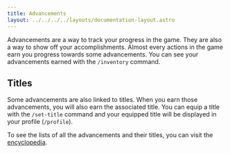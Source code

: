 ```yaml
---
title: Advancements
layout: ../../../../layouts/documentation-layout.astro
---
```


Advancements are a way to track your progress in the game. They are also a way to show off your accomplishments. Almost every actions in the game earn you progress towards some advancements. You can see your advancements earned with the `/inventory` command.

## Titles

Some advancements are also linked to titles. When you earn those advancements, you will also earn the associated title. You can equip a title with the `/set-title` command and your equipped title will be displayed in your profile (`/profile`).

To see the lists of all the advancements and their titles, you can visit the [encyclopedia](/en/encyclopedia/quest-ressources).
